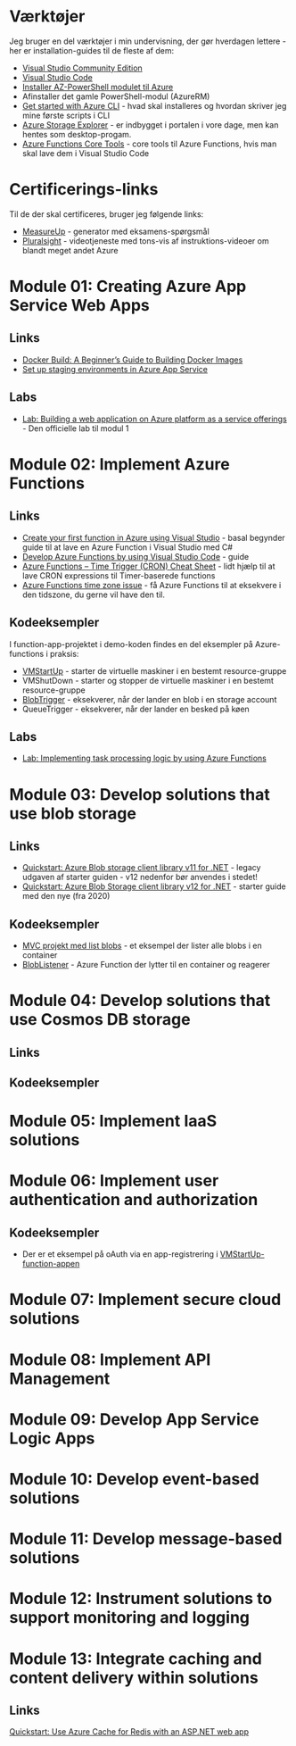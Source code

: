 # Værktøjer
Jeg bruger en del værktøjer i min undervisning, der gør hverdagen lettere - her er installation-guides til de fleste af dem:

- [Visual Studio Community Edition](https://visualstudio.microsoft.com/)
- [Visual Studio Code](https://code.visualstudio.com/)
- [Installer AZ-PowerShell modulet til Azure](https://docs.microsoft.com/en-us/powershell/azure/install-az-ps?view=azps-5.4.0)
- Afinstaller det gamle PowerShell-modul (AzureRM)
- [Get started with Azure CLI](https://docs.microsoft.com/en-us/cli/azure/get-started-with-azure-cli) - hvad skal installeres og hvordan skriver jeg mine første scripts i CLI
- [Azure Storage Explorer](https://azure.microsoft.com/en-us/features/storage-explorer/) - er indbygget i portalen i vore dage, men kan hentes som desktop-progam.
- [Azure Functions Core Tools](https://docs.microsoft.com/en-us/azure/azure-functions/functions-run-local#install-the-azure-functions-core-tools) - core tools til Azure Functions, hvis man skal lave dem i Visual Studio Code

# Certificerings-links
Til de der skal certificeres, bruger jeg følgende links:
- [MeasureUp](https://www.measureup.com) - generator med eksamens-spørgsmål
- [Pluralsight](https://www.pluralsight.com) - videotjeneste med tons-vis af instruktions-videoer om blandt meget andet Azure

# Module 01: Creating Azure App Service Web Apps

## Links
- [Docker Build: A Beginner’s Guide to Building Docker Images](https://stackify.com/docker-build-a-beginners-guide-to-building-docker-images/)
- [Set up staging environments in Azure App Service](https://docs.microsoft.com/en-us/azure/app-service/deploy-staging-slots)

## Labs
- [Lab: Building a web application on Azure platform as a service offerings](https://github.com/MicrosoftLearning/AZ-204-DevelopingSolutionsforMicrosoftAzure/blob/master/Instructions/Labs/AZ-204_01_lab_ak.md) - Den officielle lab til modul 1

# Module 02: Implement Azure Functions

## Links

- [Create your first function in Azure using Visual Studio](https://docs.microsoft.com/en-us/azure/azure-functions/functions-create-your-first-function-visual-studio) - basal begynder guide til at lave en Azure Function i Visual Studio med C#
- [Develop Azure Functions by using Visual Studio Code](https://docs.microsoft.com/en-us/azure/azure-functions/functions-develop-vs-code?tabs=csharp) - guide 
- [Azure Functions – Time Trigger (CRON) Cheat Sheet](https://arminreiter.com/2017/02/azure-functions-time-trigger-cron-cheat-sheet/) - lidt hjælp til at lave CRON expressions til Timer-baserede functions
- [Azure Functions time zone issue](https://www.serverlessnotes.com/docs/azure-functions-time-zone-issue) - få Azure Functions til at eksekvere i den tidszone, du gerne vil have den til.

## Kodeeksempler
I function-app-projektet i demo-koden findes en del eksempler på Azure-functions i praksis:

- [VMStartUp](../source/Training.AZ204/Training.AZ204.Functions/fimctopms/../Functions/VMStartUp.cs) - starter de virtuelle maskiner i en bestemt resource-gruppe
- VMShutDown - starter og stopper de virtuelle maskiner i en bestemt resource-gruppe
- [BlobTrigger](../source/Training.AZ204/Training.AZ204.Functions/functions/BlobListener.cs) - eksekverer, når der lander en blob i en storage account
- QueueTrigger - eksekverer, når der lander en besked på køen

## Labs
- [Lab: Implementing task processing logic by using Azure Functions
](https://github.com/MicrosoftLearning/AZ-204-DevelopingSolutionsforMicrosoftAzure/blob/master/Instructions/Labs/AZ-204_02_lab_ak.md)

# Module 03: Develop solutions that use blob storage

## Links
- [Quickstart: Azure Blob storage client library v11 for .NET](https://docs.microsoft.com/en-us/azure/storage/blobs/storage-quickstart-blobs-dotnet-legacy) - legacy udgaven af starter guiden - v12 nedenfor bør anvendes i stedet!
- [Quickstart: Azure Blob Storage client library v12 for .NET](https://docs.microsoft.com/en-us/azure/storage/blobs/storage-quickstart-blobs-dotnet) - starter guide med den nye (fra 2020) 

## Kodeeksempler

- [MVC projekt med list blobs](../source/Training.AZ204/Training.AZ204.WebApp/../Training.AZ204.WebSite/Controllers/BlobController.cs) - et eksempel der lister alle blobs i en container
- [BlobListener](../source/Training.AZ204/Training.AZ204.Functions/functions/BlobListener.cs) - Azure Function der lytter til en container og reagerer

# Module 04: Develop solutions that use Cosmos DB storage

## Links

## Kodeeksempler


# Module 05: Implement IaaS solutions
# Module 06: Implement user authentication and authorization

## Kodeeksempler
- Der er et eksempel på oAuth via en app-registrering i [VMStartUp-function-appen](../source/Training.AZ204/Training.AZ204.Functions/Functions/VMStartUp.cs)

# Module 07: Implement secure cloud solutions
# Module 08: Implement API Management
# Module 09: Develop App Service Logic Apps
# Module 10: Develop event-based solutions
# Module 11: Develop message-based solutions
# Module 12: Instrument solutions to support monitoring and logging
# Module 13: Integrate caching and content delivery within solutions
## Links
[Quickstart: Use Azure Cache for Redis with an ASP.NET web app](https://docs.microsoft.com/en-us/azure/azure-cache-for-redis/cache-web-app-howto)

